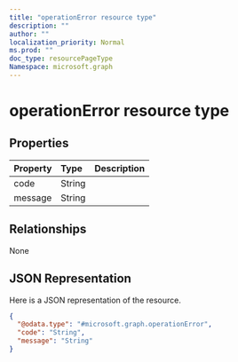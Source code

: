 ```yaml
---
title: "operationError resource type"
description: ""
author: ""
localization_priority: Normal
ms.prod: ""
doc_type: resourcePageType
Namespace: microsoft.graph
---
```



# operationError resource type



## Properties
|Property|Type|Description|
|:---|:---|:---|
|code|String||
|message|String||

## Relationships
None

## JSON Representation
Here is a JSON representation of the resource.
<!-- {
  "blockType": "resource",
  "@odata.type": "microsoft.graph.operationError"
}
-->
``` json
{
  "@odata.type": "#microsoft.graph.operationError",
  "code": "String",
  "message": "String"
}
```

